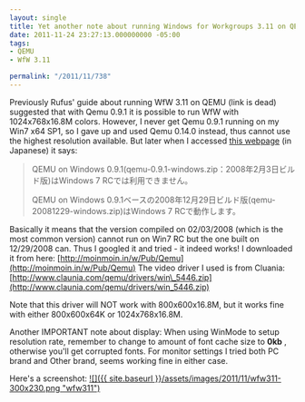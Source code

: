 ```yaml
---
layout: single
title: Yet another note about running Windows for Workgroups 3.11 on QEMU
date: 2011-11-24 23:27:13.000000000 -05:00
tags:
- QEMU
- WfW 3.11

permalink: "/2011/11/738"
---
```

Previously Rufus' guide about running WfW 3.11 on QEMU (link is dead) suggested that with Qemu 0.9.1 it is possible to run WfW with 1024x768x16.8M colors. However, I never get Qemu 0.9.1 running on my Win7 x64 SP1, so I gave up and used Qemu 0.14.0 instead, thus cannot use the highest resolution available. But later when I accessed [this webpage](http://www.os-museum.com/emuwindows31/emuwindows31.htm) (in Japanese) it says:

> QEMU on Windows 0.9.1(qemu-0.9.1-windows.zip：2008年2月3日ビルド版)はWindows 7 RCでは利用できません。
>
> QEMU on Windows 0.9.1ベースの2008年12月29日ビルド版(qemu-20081229-windows.zip)はWindows 7 RCで動作します。

Basically it means that the version compiled on 02/03/2008 (which is the most common version) cannot run on Win7 RC but the one built on 12/29/2008 can. Thus I googled it and tried - it indeed works! I downloaded it from here: [http://moinmoin.in/w/Pub/Qemu](http://moinmoin.in/w/Pub/Qemu) The video driver I used is from Cluania: [http://www.claunia.com/qemu/drivers/win\_5446.zip](http://www.claunia.com/qemu/drivers/win_5446.zip)

Note that this driver will NOT work with 800x600x16.8M, but it works fine with either 800x600x64K or 1024x768x16.8M.

Another IMPORTANT note about display: When using WinMode to setup resolution rate, remember to change to amount of font cache size to **0kb** , otherwise you'll get corrupted fonts. For monitor settings I tried both PC brand and Other brand, seems working fine in either case.

Here's a screenshot:
[![]({{ site.baseurl }}/assets/images/2011/11/wfw311-300x230.png "wfw311")](/assets/images/2011/11/wfw311.png)